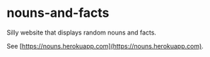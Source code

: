 nouns-and-facts
===============

Silly website that displays random nouns and facts.

See [https://nouns.herokuapp.com](https://nouns.herokuapp.com).
